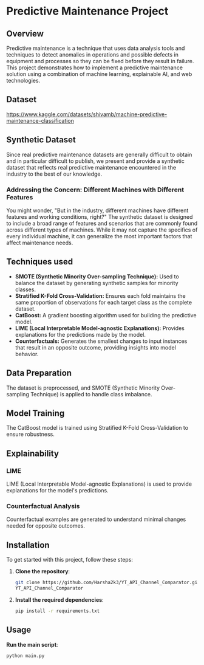 # Predictive Maintenance Project

## Overview
Predictive maintenance is a technique that uses data analysis tools and techniques to detect anomalies in operations and possible defects in equipment and processes so they can be fixed before they result in failure. This project demonstrates how to implement a predictive maintenance solution using a combination of machine learning, explainable AI, and web technologies.

## Dataset
https://www.kaggle.com/datasets/shivamb/machine-predictive-maintenance-classification

## Synthetic Dataset
Since real predictive maintenance datasets are generally difficult to obtain and in particular difficult to publish, we present and provide a synthetic dataset that reflects real predictive maintenance encountered in the industry to the best of our knowledge.
### Addressing the Concern: Different Machines with Different Features
You might wonder, "But in the industry, different machines have different features and working conditions, right?" The synthetic dataset is designed to include a broad range of features and scenarios that are commonly found across different types of machines. While it may not capture the specifics of every individual machine, it can generalize the most important factors that affect maintenance needs.

## Techniques used
- **SMOTE (Synthetic Minority Over-sampling Technique):** Used to balance the dataset by generating synthetic samples for minority classes.
- **Stratified K-Fold Cross-Validation:** Ensures each fold maintains the same proportion of observations for each target class as the complete dataset.
- **CatBoost:** A gradient boosting algorithm used for building the predictive model.
- **LIME (Local Interpretable Model-agnostic Explanations):** Provides explanations for the predictions made by the model.
- **Counterfactuals:** Generates the smallest changes to input instances that result in an opposite outcome, providing insights into model behavior.

## Data Preparation
The dataset is preprocessed, and SMOTE (Synthetic Minority Over-sampling Technique) is applied to handle class imbalance.

## Model Training
The CatBoost model is trained using Stratified K-Fold Cross-Validation to ensure robustness.

## Explainability
### LIME
LIME (Local Interpretable Model-agnostic Explanations) is used to provide explanations for the model's predictions.
### Counterfactual Analysis
Counterfactual examples are generated to understand minimal changes needed for opposite outcomes.


## Installation

To get started with this project, follow these steps:

1. **Clone the repository**:
    ```bash
    git clone https://github.com/Harsha2k3/YT_API_Channel_Comparator.git
    YT_API_Channel_Comparator
    ```

2. **Install the required dependencies**:
    ```bash
    pip install -r requirements.txt


## Usage

**Run the main script**:
  ```bash
  python main.py
  ```
